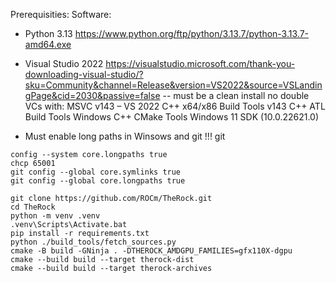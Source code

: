 Prerequisities:
 Software:
- Python 3.13 https://www.python.org/ftp/python/3.13.7/python-3.13.7-amd64.exe
- Visual Studio 2022 https://visualstudio.microsoft.com/thank-you-downloading-visual-studio/?sku=Community&channel=Release&version=VS2022&source=VSLandingPage&cid=2030&passive=false -- must be a clean install no double VCs
  with:
    MSVC v143 – VS 2022 C++ x64/x86 Build Tools
    v143 C++ ATL Build Tools
    Windows C++ CMake Tools
    Windows 11 SDK (10.0.22621.0)

- Must enable long paths in Winsows and git !!! git
```
config --system core.longpaths true
chcp 65001
git config --global core.symlinks true
git config --global core.longpaths true
```
```
git clone https://github.com/ROCm/TheRock.git
cd TheRock
python -m venv .venv
.venv\Scripts\Activate.bat
pip install -r requirements.txt
python ./build_tools/fetch_sources.py
cmake -B build -GNinja . -DTHEROCK_AMDGPU_FAMILIES=gfx110X-dgpu
cmake --build build --target therock-dist
cmake --build build --target therock-archives
```
